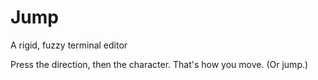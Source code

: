 # Jump
A rigid, fuzzy terminal editor

Press the direction, then the character.
That's how you move. (Or jump.)
